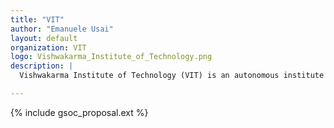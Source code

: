 ```yaml
---
title: "VIT"
author: "Emanuele Usai"
layout: default
organization: VIT
logo: Vishwakarma_Institute_of_Technology.png
description: |
  Vishwakarma Institute of Technology (VIT) is an autonomous institute in Pune, Maharashtra, India.[1] Established in 1983, the institute is affiliated with the Savitribai Phule Pune University and run by the Bansilal Ramnath Agarwal Charitable Trust.

---
```


{% include gsoc_proposal.ext %}

